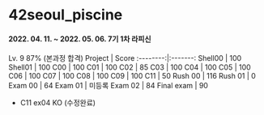 # 42seoul_piscine
#### 2022. 04. 11. ~ 2022. 05. 06. 7기 1차 라피신

Lv. 9 87% (본과정 합격)
Project | Score
:--------:|:-------:
Shell00 | 100
Shell01 | 100
C00 | 100
C01 | 100
C02 | 85
C03 | 100
C04 | 100
C05 | 100
C06 | 100
C07 | 100
C08 | 100
C09 | 100
C11 | 50
Rush 00 | 116
Rush 01 | 0
Exam 00 | 64
Exam 01 | 미등록
Exam 02 | 84
Final exam | 90

* C11 ex04 KO (수정완료)
